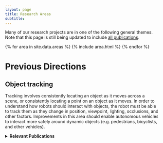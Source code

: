 ```yaml
---
layout: page
title: Research Areas
subtitle:
---
```


Many of our research projects are in one of the following general themes. Note that this page is still being updated to include [all publications](../publications). 

<div>
{% for area in site.data.areas %}
    {% include area.html %}
{% endfor %}
</div>

# Previous Directions

## Object tracking

Tracking involves consistently locating an object as it moves across a scene, or consistently locating a point on an object as it moves.  In order to understand how robots should interact with objects, the robot must be able to track them as they change in position, viewpoint, lighting, occlusions, and other factors.  Improvements in this area should enable autonomous vehicles to interact more safely around dynamic objects (e.g. pedestrians, bicyclists, and other vehicles).

<details>
<summary style="display: list-item;"><b>Relevant Publications</b></summary>
<div>
    <table cellpadding="10" width="100%">
        {% assign pubs = site.data.pubs | where: 'tags', 'object-tracking' %}
        {% for pub in pubs %}
            {% include pub.html %}
        {% endfor %}
    </table>
    </div>
</details>